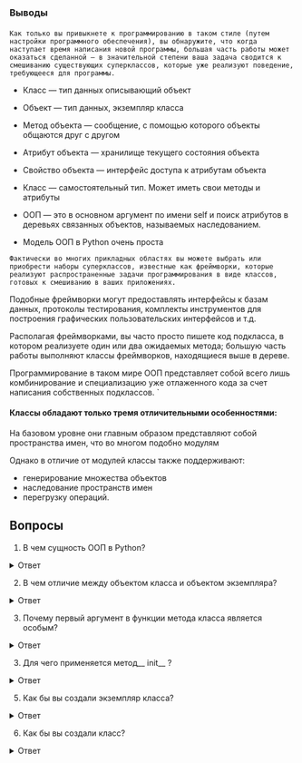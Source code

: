 ### Выводы

####
`
Как только вы привыкнете к программированию в таком стиле (путем настройки программного обеспечения), вы обнаружите, что когда наступает время написания новой программы, большая часть работы может оказаться сделанной — в значительной степени ваша задача сводится к смешиванию существующих суперклассов, которые
уже реализуют поведение, требующееся для программы.
`

* Класс — тип данных описывающий объект
* Объект — тип данных, экземпляр класса
* Метод объекта — сообщение, с помощью которого объекты общаются друг с другом
* Атрибут объекта — хранилище текущего состояния объекта
* Свойство объекта — интерфейс доступа к атрибутам объекта
* Класс — самостоятельный тип. Может иметь свои методы и атрибуты

* ООП — это в основном аргумент по имени self и поиск атрибутов в деревьях связанных объектов, называемых наследованием.

* Модель ООП в Python очень проста

`
Фактически во многих прикладных областях вы можете выбрать или приобрести наборы суперклассов, известные как фреймворки, которые реализуют распространенные задачи программирования в виде классов, готовых к смешиванию в ваших приложениях. 
`

Подобные фреймворки могут предоставлять интерфейсы к базам данных, протоколы тестирования, комплекты инструментов для построения графических пользовательских интерфейсов и т.д.


Располагая фреймворками, вы часто просто пишете код
подкласса, в котором реализуете один или два ожидаемых метода; большую часть работы выполняют классы фреймворков, находящиеся выше в дереве. 

Программирование
в таком мире ООП представляет собой всего лишь комбинирование и специализацию уже отлаженного кода за счет написания собственных подклассов.
`

#### Классы обладают только тремя отличительными особенностями:

На базовом уровне они главным образом представляют собой пространства имен, что во многом подобно модулям

Однако в отличие от модулей классы также поддерживают:

* генерирование множества объектов
* наследование пространств имен
* перегрузку операций. 


## Вопросы 

1. В чем сущность ООП в Python?

<details>
<summary>Ответ</summary>
Многократное использование кода — вы производите разложение кода с целью минимизации избыточности и программируете путем настройки того, что уже существует, а не изменяете код на месте или пишете его
с нуля
</details>

2. В чем отличие между объектом класса и объектом экземпляра?
<details>
<summary>Ответ</summary>
Объекты классов и объекты экземпляров представляют собой пространства имен (пакеты переменных, которые выступают в качестве атрибутов). 

Основное отличие между ними в том, что классы являются своего рода фабриками для создания множества экземпляров. 
</details>

3. Почему первый аргумент в функции метода класса является особым?
<details>
<summary>Ответ</summary>
Первый аргумент в функции метода класса является особым, потому что
он всегда получает объект экземпляра, представляющий собой подразумевамый объект, на котором вызван метод. 

По соглашению он называется self.
 </details>

3. Для чего применяется метод__ init__ ?
<details>
<summary>Ответ</summary>
Метод __ init__ реализуется или наследуется в классе, и Python вызывает его автоматически каждый раз, когда создается экземпляр этого класса. Он известен как метод конструктора; ему неявно передается новый экземпляр, а также любые аргументы, указанные явно с именем класса. 

Кроме того, он является наиболее часто применяемым методом перегрузки операций. 

В случае отсутствия метода__ init__ экземпляры просто начинают свое существование как пустые пространства имен.
 </details>


5. Как бы вы создали экземпляр класса?
<details>
<summary>Ответ</summary>
Вы создаете экземпляр класса с помощью обращения к имени класса так,
как если бы оно было функцией. Любые аргументы, указанные с именем класса, становятся вторым и последующими аргументами в методе конструктора __ init__ . 

Новый экземпляр запоминает класс, из которого он был создан, для целей, связанных с наследованием
 </details>

6. Как бы вы создали класс?

<details>
<summary>Ответ</summary>
Вы создаете класс посредством выполнения оператора class; 

подобно определениям функций такие операторы обычно выполняются при импортировании включающего модул
 </details>

